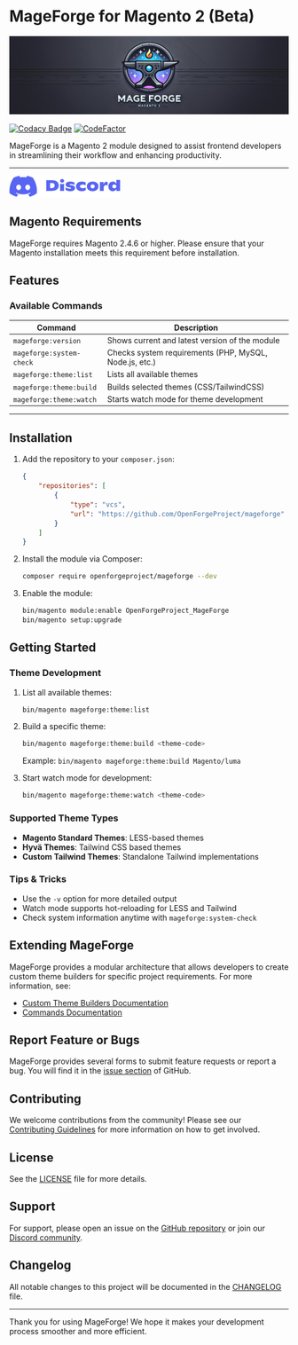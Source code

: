 # MageForge for Magento 2 (Beta)

![Mageforge Hero](./.github/assets/mageforge-hero.jpg)

[![Codacy Badge](https://app.codacy.com/project/badge/Grade/7d7c46d7492043c7ada514ed1d4a4c05)](https://app.codacy.com/gh/OpenForgeProject/mageforge/dashboard?utm_source=gh&utm_medium=referral&utm_content=&utm_campaign=Badge_grade) [![CodeFactor](https://www.codefactor.io/repository/github/openforgeproject/mageforge/badge)](https://www.codefactor.io/repository/github/openforgeproject/mageforge)

MageForge is a Magento 2 module designed to assist frontend developers in streamlining their workflow and enhancing productivity.

---

[![Join our OpenForgeProject Discord community](./.github/assets/small_logo_blurple_RGB.png)](https://discord.gg/H5CjMXQQHn)

## Magento Requirements

MageForge requires Magento 2.4.6 or higher.
Please ensure that your Magento installation meets this requirement before installation.

## Features

### Available Commands

| Command                    | Description                                                 |
|---------------------------|-------------------------------------------------------------|
| `mageforge:version`       | Shows current and latest version of the module             |
| `mageforge:system-check`  | Checks system requirements (PHP, MySQL, Node.js, etc.)     |
| `mageforge:theme:list`    | Lists all available themes                                 |
| `mageforge:theme:build`   | Builds selected themes (CSS/TailwindCSS)                   |
| `mageforge:theme:watch`   | Starts watch mode for theme development                    |

---

## Installation

1. Add the repository to your `composer.json`:
   ```json
   {
       "repositories": [
           {
               "type": "vcs",
               "url": "https://github.com/OpenForgeProject/mageforge"
           }
       ]
   }
   ```

2. Install the module via Composer:
   ```bash
   composer require openforgeproject/mageforge --dev
   ```

3. Enable the module:
   ```bash
   bin/magento module:enable OpenForgeProject_MageForge
   bin/magento setup:upgrade
   ```

## Getting Started

### Theme Development

1. List all available themes:
   ```bash
   bin/magento mageforge:theme:list
   ```

2. Build a specific theme:
   ```bash
   bin/magento mageforge:theme:build <theme-code>
   ```
   Example: `bin/magento mageforge:theme:build Magento/luma`

3. Start watch mode for development:
   ```bash
   bin/magento mageforge:theme:watch <theme-code>
   ```

### Supported Theme Types

- **Magento Standard Themes**: LESS-based themes
- **Hyvä Themes**: Tailwind CSS based themes
- **Custom Tailwind Themes**: Standalone Tailwind implementations

### Tips & Tricks

- Use the `-v` option for more detailed output
- Watch mode supports hot-reloading for LESS and Tailwind
- Check system information anytime with `mageforge:system-check`

## Extending MageForge

MageForge provides a modular architecture that allows developers to create custom theme builders for specific project requirements. For more information, see:

- [Custom Theme Builders Documentation](./docs/custom_theme_builders.md)
- [Commands Documentation](./docs/commands.md)

## Report Feature or Bugs

MageForge provides several forms to submit feature requests or report a bug.
You will find it in the [issue section](https://github.com/OpenForgeProject/mageforge/issues) of GitHub.

## Contributing

We welcome contributions from the community! Please see our [Contributing Guidelines](./CONTRIBUTING.md) for more information on how to get involved.

## License

See the [LICENSE](LICENSE) file for more details.

## Support

For support, please open an issue on the [GitHub repository](https://github.com/OpenForgeProject/mageforge/issues) or join our [Discord community](https://discord.gg/H5CjMXQQHn).

## Changelog

All notable changes to this project will be documented in the [CHANGELOG](CHANGELOG.md) file.

---

Thank you for using MageForge!
We hope it makes your development process smoother and more efficient.

